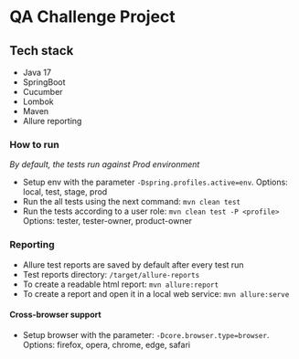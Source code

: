 # QA Challenge Project

## Tech stack
- Java 17
- SpringBoot
- Cucumber
- Lombok
- Maven
- Allure reporting

### How to run

_By default, the tests run against Prod environment_

- Setup env with the parameter `-Dspring.profiles.active=env`. Options: local, test, stage, prod
- Run the all tests using the next command: `mvn clean test`
- Run the tests according to a user role: `mvn clean test -P <profile>` Options: tester, tester-owner, product-owner

### Reporting

- Allure test reports are saved by default after every test run
- Test reports directory: `/target/allure-reports`
- To create a readable html report: `mvn allure:report`
- To create a report and open it in a local web service: `mvn allure:serve`


#### Cross-browser support

- Setup browser with the parameter: `-Dcore.browser.type=browser`. Options: firefox, opera, chrome, edge, safari